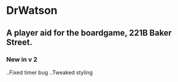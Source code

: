 # DrWatson
## A player aid for the boardgame, 221B Baker Street.

### New in v 2
..Fixed timer bug
..Tweaked styling

